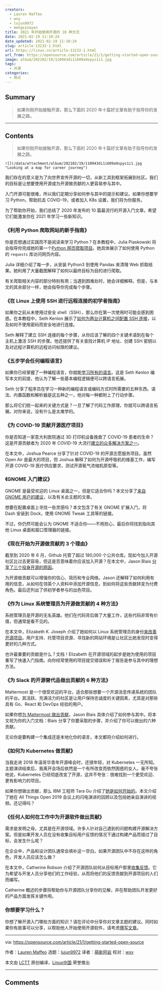 ```yaml
---
creators:
  - Lauren Maffeo
  - wxy
  - lujun9972
  - mengxinayan
title: 2021 年开始使用开源的 10 种方式
date: 2021-02-19 11:10:24
date_updated: 2021-02-19 11:10:24
slug: article-13132-1.html
url: https://linux.cn/article-13132-1.html
url_from: https://opensource.com/article/21/1/getting-started-open-source
image: album/202102/19/110943di1i609a9spys1i1.jpg
tags:
  - 开源
categories:
  - 观点
---
```


## Summary

> 如果你刚开始接触开源，那么下面的 2020 年十篇好文章有助于指导你的发展之路。

***

<!-- more -->

## Contents

> 
> 如果你刚开始接触开源，那么下面的 2020 年十篇好文章有助于指导你的发展之路。
> 
> 
> 

`![](/data/attachment/album/202102/19/110943di1i609a9spys1i1.jpg "Looking at a map for career journey")`

我们存在的意义是为了向世界宣传开源的一切，从新工具到框架拓展到社区。我们的目标是让想要使用开源或为开源做贡献的人更容易参与其中。

入门开源可能很难，所以我们定期分享如何参与其中的提示和建议。如果你想要学习 Python，帮助抗击 COVID-19，或者加入 K8s 设置，我们将为你服务。

为了帮助你开始，我们总结了 2020 年发布的 10 篇最流行的开源入门文章。希望它们能激发你在 2021 年学习一些新知识。

### 《利用 Python 爬取网站的新手指南》

你是否想通过实践而不是阅读来学习 Python？在本教程中，Julia Piaskowski 将会指导你完成她的第一个[Python 网页爬取项目](https://linux.cn/article-13047-1.html)。她具体展示了如何使用 Python 的 `requests` 库访问网页内容。

Julia 详细介绍了每一步，从安装 Python3 到使用 Pandas 来清理 Web 抓取结果。她利用了大量截图解释了如何以最终目标为目的进行爬取。

有关爬取相关内容的部分特别有用；当遇到困难处时，她会详细解释。但是，与本文的其余部分一样，她会指导你完成每个步骤。

### 《在 Linux 上使用 SSH 进行远程连接的初学者指南》

如果你之前从未使用过安全 shell（SSH），那么你在第一次使用时可能会感到困惑。在本教程中，Seth Kenlon 展示了[如何为两台计算机之间配置 SSH 连接](https://opensource.com/article/20/9/ssh)，以及如何不使用密码而安全地进行连接。

Seth 解释了建立 SSH 连接的每个步骤，从你应该了解的四个关键术语到在每个主机上激活 SSH 的步骤。他还提供了有关查找计算机 IP 地址、创建 SSH 密钥以及对远程计算机的远程访问权限的建议。

### 《五步学会任何编程语言》

如果你已经掌握了一种编程语言，你就能[学习所有的语言](https://linux.cn/article-12842-1.html)。这是 Seth Kenlon 编写本文的前提，他认为了解一些基本编程逻辑便可以跨语言拓展。

Seth 分享了程序员在学习一种新的编程语言或编码方式时所需要的五种东西。语法、内置函数和解析器是这五种之一，他对每一种都附上了行动步骤。

那么将它们统一起来的关键方式是？一旦了解了代码工作原理，你就可以跨语言拓展。对你来说，没有什么是太难学的。

### 《为 COVID-19 贡献开源医疗项目》

你是否知道一家意大利医院通过 3D 打印机设备挽救了 COVID-19 患者的生命？这是开源贡献者为 2020 年 COVID-19 大流行[建立的众多解决方案之一](https://opensource.com/article/20/3/volunteer-covid19)。

在本文中，Joshua Pearce 分享了针对 COVID-19 的开源志愿服务项目。虽然 Open Air 是最大的项目，但 Joshua 解释了如何为开源呼吸机的维基工作，编写开源 COVID-19 医疗供应要求，测试开源氧气浓缩机原型等。

### 《GNOME 入门建议》

GNOME 是最受欢迎的 Linux 桌面之一，但是它适合你吗？本文分享了[来自 GNOME 用户的建议](https://opensource.com/article/20/6/gnome-users)，以及有关此主题的文章。

想要在配置桌面上寻找一些灵感吗？本文包含了有关 GNOME 扩展入门，将 Dash 安装到 Dock，使用 GNOME Tweak 工具等的链接。

不过，你仍然可能会认为 GNOME 不适合你——不用担心，最后你将找到指向其他 Linux 桌面和窗口管理器的链接。

### 《现在开始为开源做贡献的 3 个理由》

截至到 2020 年 6 月，Github 托管了超过 180,000 个公共仓库。现如今加入开源社区比过去更容易，但这是否意味着你应该加入开源？在本文中，Jason Blais [分享了三个投身开源的原因](https://opensource.com/article/20/6/why-contribute-open-source)。

为开源做贡献可以增强你的信心、简历和专业网络。Jason 还解释了如何利用有用的信息，从如何在领英个人资料中添加开源信息，到如何将这些贡献转变为付费角色。最后还列出了供初学者参与的出色项目。

### 《作为 Linux 系统管理员为开源做贡献的 4 种方法》

系统管理员是开源的无名英雄。他们在代码背后做了大量工作，这些代码非常有价值，但通常是看不见的。

在本文中，Elizabeth K. Joseph 介绍了她如何以 Linux 系统管理员的身份[来改善开源项目](https://opensource.com/article/20/7/open-source-sysadmin)。用户支持、托管项目资源、寻找新的网站环境是让社区比她发现时变得更好的几种方式。

也许最重要的贡献是什么？文档！Elizabeth 在开源领域的起步是她为使用的项目重写了快速入门指南。向你经常使用的项目提交错误和补丁报告是参与其中的理想方法。

### 《为 Slack 的开源替代品做出贡献的 6 种方法》

Mattermost 是一个很受欢迎的平台，适合那些想要一个开源消息传递系统的团队的平台。其活跃、充满活力的社区是让用户保持忠诚度的关键因素，尤其是对那些具有 Go、React 和 DevOps 经验的用户。

如果你想[为 Mattermost 做出贡献](https://opensource.com/article/20/7/mattermost)，Jason Blais 具体介绍了如何参与其中。将本文视为你的入门文档：Blais 分享了你要采取的步骤，并介绍了你可以做出的六种贡献。

无论你是要构建一个集成还是本地化你的语言，本文都将介绍如何进行。

### 《如何为 Kubernetes 做贡献》

当我走进 2018 年温哥华青年开源峰会时，还很年轻，对 Kubernetes 一无所知。主题演讲结束后，我离开会场后依然是一个有所改变而依然困惑的女人。毫不夸张地说，Kubernetes 已经彻底改变了开源，这并不夸张：很难找到一个更受欢迎、更有影响力的项目。

如果你想做出贡献，那么 IBM 工程师 Tara Gu 介绍了[她是如何开始的](https://opensource.com/article/20/1/contributing-kubernetes-all-things-open-2019)。本文介绍了她在 All Things Open 2019 会议上的闪电演讲的回顾以及包括她亲自演讲的视频。还记得吗？

### 《任何人如何在工作中为开源软件做出贡献》

需求是发明之母，尤其是在开源领域。许多人针对自己遇到的问题构建开源解决方案。但是如果开发人员在没有收集目标用户反馈的情况下通过构建产品而错过了目标，会发生什么呢？

在企业中，产品和设计团队通常会填补这一空白。如果开源团队中不存在这样的角色，开发人员应该怎么做？

在本文中，Catherine Robson 介绍了开源团队如何从目标用户那里[收集反馈](https://opensource.com/article/20/10/open-your-job)。它为希望与开发人员分享他们的工作经验，从而将他们的反馈贡献到开源项目的人们而编写。

Catherine 概述的步骤将帮助你与开源团队分享你的见解，并在帮助团队开发更好的产品方面发挥关键作用。

### 你想要学习什么？

你想了解开源入门哪些方面的知识？请在评论中分享你对文章主题的建议。同时如果你有故事可以分享，以帮助他人开始使用开源软件，请考虑[撰写文章](https://opensource.com/how-submit-article)。

---

via: <https://opensource.com/article/21/1/getting-started-open-source>

作者：[Lauren Maffeo](https://opensource.com/users/lmaffeo) 选题：[lujun9972](https://github.com/lujun9972) 译者：[萌新阿岩](https://github.com/mengxinayan) 校对：[wxy](https://github.com/wxy)

本文由 [LCTT](https://github.com/LCTT/TranslateProject) 原创编译，[Linux中国](https://linux.cn/) 荣誉推出

***

## Comments
